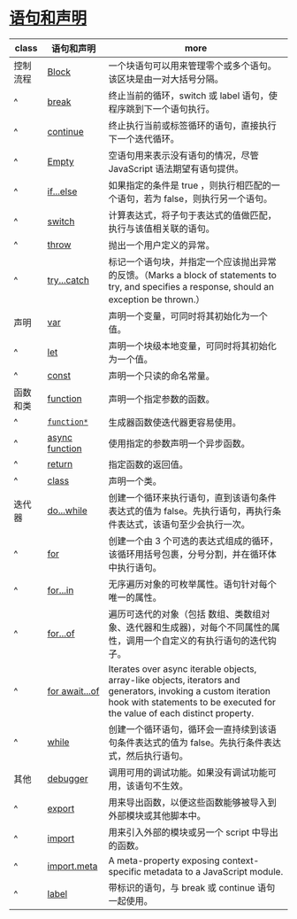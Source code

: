 # [语句和声明](https://developer.mozilla.org/zh-CN/docs/Web/JavaScript/Reference/Statements)

| class    | 语句和声明                                                                                                    | more                                                                                                                                                                                         |
| -------- | ------------------------------------------------------------------------------------------------------------- | -------------------------------------------------------------------------------------------------------------------------------------------------------------------------------------------- |
| 控制流程 | [Block](https://developer.mozilla.org/zh-CN/docs/Web/JavaScript/Reference/Statements/Block)                   | 一个块语句可以用来管理零个或多个语句。该区块是由一对大括号分隔。                                                                                                                             |
| ^        | [break](https://developer.mozilla.org/zh-CN/docs/Web/JavaScript/Reference/Statements/break)                   | 终止当前的循环，switch 或 label 语句，使程序跳到下一个语句执行。                                                                                                                             |
| ^        | [continue](https://developer.mozilla.org/zh-CN/docs/Web/JavaScript/Reference/Statements/continue)             | 终止执行当前或标签循环的语句，直接执行下一个迭代循环。                                                                                                                                       |
| ^        | [Empty](https://developer.mozilla.org/zh-CN/docs/Web/JavaScript/Reference/Statements/Empty)                   | 空语句用来表示没有语句的情况，尽管 JavaScript 语法期望有语句提供。                                                                                                                           |
| ^        | [if...else](https://developer.mozilla.org/zh-CN/docs/Web/JavaScript/Reference/Statements/if...else)           | 如果指定的条件是 true ，则执行相匹配的一个语句，若为 false，则执行另一个语句。                                                                                                               |
| ^        | [switch](https://developer.mozilla.org/zh-CN/docs/Web/JavaScript/Reference/Statements/switch)                 | 计算表达式，将子句于表达式的值做匹配，执行与该值相关联的语句。                                                                                                                               |
| ^        | [throw](https://developer.mozilla.org/zh-CN/docs/Web/JavaScript/Reference/Statements/throw)                   | 抛出一个用户定义的异常。                                                                                                                                                                     |
| ^        | [try...catch](https://developer.mozilla.org/zh-CN/docs/Web/JavaScript/Reference/Statements/try...catch)       | 标记一个语句块，并指定一个应该抛出异常的反馈。（Marks a block of statements to try, and specifies a response, should an exception be thrown.）                                               |
| 声明     | [var](https://developer.mozilla.org/zh-CN/docs/Web/JavaScript/Reference/Statements/var)                       | 声明一个变量，可同时将其初始化为一个值。                                                                                                                                                     |
| ^        | [let](https://developer.mozilla.org/zh-CN/docs/Web/JavaScript/Reference/Statements/let)                       | 声明一个块级本地变量，可同时将其初始化为一个值。                                                                                                                                             |
| ^        | [const](https://developer.mozilla.org/zh-CN/docs/Web/JavaScript/Reference/Statements/const)                   | 声明一个只读的命名常量。                                                                                                                                                                     |
| 函数和类 | [function](https://developer.mozilla.org/zh-CN/docs/Web/JavaScript/Reference/Statements/function)             | 声明一个指定参数的函数。                                                                                                                                                                     |
| ^        | [`function*`](https://developer.mozilla.org/zh-CN/docs/Web/JavaScript/Reference/Statements/function*)         | 生成器函数使迭代器更容易使用。                                                                                                                                                               |
| ^        | [async function](https://developer.mozilla.org/zh-CN/docs/Web/JavaScript/Reference/Statements/async_function) | 使用指定的参数声明一个异步函数。                                                                                                                                                             |
| ^        | [return](https://developer.mozilla.org/zh-CN/docs/Web/JavaScript/Reference/Statements/return)                 | 指定函数的返回值。                                                                                                                                                                           |
| ^        | [class](https://developer.mozilla.org/zh-CN/docs/Web/JavaScript/Reference/Statements/class)                   | 声明一个类。                                                                                                                                                                                 |
| 迭代器   | [do...while](https://developer.mozilla.org/zh-CN/docs/Web/JavaScript/Reference/Statements/do...while)         | 创建一个循环来执行语句，直到该语句条件表达式的值为 false。先执行语句，再执行条件表达式，该语句至少会执行一次。                                                                               |
| ^        | [for](https://developer.mozilla.org/zh-CN/docs/Web/JavaScript/Reference/Statements/for)                       | 创建一个由 3 个可选的表达式组成的循环，该循环用括号包裹，分号分割，并在循环体中执行语句。                                                                                                    |
| ^        | [for...in](https://developer.mozilla.org/zh-CN/docs/Web/JavaScript/Reference/Statements/for...in)             | 无序遍历对象的可枚举属性。语句针对每个唯一的属性。                                                                                                                                           |
| ^        | [for...of](https://developer.mozilla.org/zh-CN/docs/Web/JavaScript/Reference/Statements/for...of)             | 遍历可迭代的对象（包括 数组、类数组对象、迭代器和生成器)，对每个不同属性的属性，调用一个自定义的有执行语句的迭代钩子。                                                                       |
| ^        | [for await...of](https://developer.mozilla.org/zh-CN/docs/Web/JavaScript/Reference/Statements/for-await...of) | Iterates over async iterable objects, array-like objects, iterators and generators, invoking a custom iteration hook with statements to be executed for the value of each distinct property. |
| ^        | [while](https://developer.mozilla.org/zh-CN/docs/Web/JavaScript/Reference/Statements/while)                   | 创建一个循环语句，循环会一直持续到该语句条件表达式的值为 false。先执行条件表达式，然后执行语句。                                                                                             |
| 其他     | [debugger](https://developer.mozilla.org/zh-CN/docs/Web/JavaScript/Reference/Statements/debugger)             | 调用可用的调试功能。如果没有调试功能可用，该语句不生效。                                                                                                                                     |
| ^        | [export](https://developer.mozilla.org/zh-CN/docs/Web/JavaScript/Reference/Statements/export)                 | 用来导出函数，以便这些函数能够被导入到外部模块或其他脚本中。                                                                                                                                 |
| ^        | [import](https://developer.mozilla.org/zh-CN/docs/Web/JavaScript/Reference/Statements/import)                 | 用来引入外部的模块或另一个 script 中导出的函数。                                                                                                                                             |
| ^        | [import.meta](https://developer.mozilla.org/zh-CN/docs/Web/JavaScript/Reference/Statements/import.meta)       | A meta-property exposing context-specific metadata to a JavaScript module.                                                                                                                   |
| ^        | [label](https://developer.mozilla.org/zh-CN/docs/Web/JavaScript/Reference/Statements/label)                   | 带标识的语句，与 break 或 continue 语句一起使用。                                                                                                                                            |

